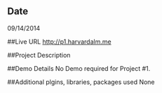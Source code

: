 ## Date

09/14/2014

##Live URL
http://p1.harvardalm.me

##Project Description

##Demo Details
No Demo required for Project #1.

##Additional plgins, libraries, packages used
None
